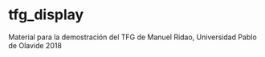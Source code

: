 # tfg_display
Material para la demostración del TFG de Manuel Ridao, Universidad Pablo de Olavide 2018
